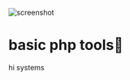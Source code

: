 ![screenshot](https://github.com/nimasmr/basic-php-tools/assets/74816248/a11bc36c-0443-47d8-8031-4025635a5cab)
# basic php tools🔧
hi systems
